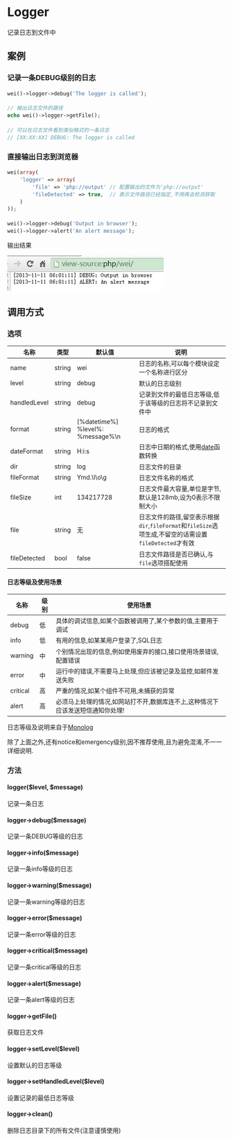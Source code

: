 Logger
======

记录日志到文件中

案例
----

### 记录一条DEBUG级别的日志

```php
wei()->logger->debug('The logger is called');

// 输出日志文件的路径
echo wei()->logger->getFile();

// 可以在日志文件看到类似格式的一条日志
// [XX:XX:XX] DEBUG: The logger is called
```

### 直接输出日志到浏览器

```php
wei(array(
    'logger' => array(
        'file' => 'php://output' // 配置输出的文件为'php://output'
        'fileDetected' => true,  // 表示文件路径已经指定,不用再去检测获取
    )
));

wei()->logger->debug('Output in browser');
wei()->logger->alert('An alert message');
```

输出结果

![输出日志到浏览器](resources/log-to-browser.jpg)

调用方式
--------

### 选项

名称         | 类型   | 默认值                            | 说明
-------------|--------|-----------------------------------|------
name         | string | wei                               | 日志的名称,可以每个模块设定一个名称进行区分
level        | string | debug                             | 默认的日志级别
handledLevel | string | debug                             | 记录到文件的最低日志等级,低于该等级的日志将不记录到文件中
format       | string | [%datetime%] %level%: %message%\n | 日志的格式
dateFormat   | string | H:i:s                             | 日志中日期的格式,使用[date](http://php.net/manual/en/function.date.php)函数转换
dir          | string | log                               | 日志文件的目录
fileFormat   | string | Ymd.\l\o\g                        | 日志文件名称的格式
fileSize     | int    | 134217728                         | 日志文件最大容量,单位是字节,默认是128mb,设为0表示不限制大小
file         | string | 无                                | 日志文件的路径,留空表示根据`dir`,`fileFormat`和`fileSize`选项生成,不留空的话需设置`fileDetected`才有效
fileDetected | bool   | false                             | 日志文件路径是否已确认,与`file`选项搭配使用

#### 日志等级及使用场景

名称      | 级别 | 使用场景
----------|------|-----------
debug     | 低   | 具体的调试信息,如某个函数被调用了,某个参数的值,主要用于调试
info      | 低   | 有用的信息,如某某用户登录了,SQL日志
warning   | 中   | 个别情况出现的信息,例如使用废弃的接口,接口使用场景错误,配置错误
error     | 中   | 运行中的错误,不需要马上处理,但应该被记录及监控,如邮件发送失败
critical  | 高   | 严重的情况,如某个组件不可用,未捕获的异常
alert     | 高   | 必须马上处理的情况,如网站打不开,数据库连不上,这种情况下应该发送短信通知你处理!

日志等级及说明来自于[Monolog](https://github.com/Seldaek/monolog) 

除了上面之外,还有notice和emergency级别,因不推荐使用,且为避免混淆,不一一详细说明.

### 方法

#### logger($level, $message)
记录一条日志

#### logger->debug($message)
记录一条DEBUG等级的日志

#### logger->info($message)
记录一条info等级的日志

#### logger->warning($message)
记录一条warning等级的日志

#### logger->error($message)
记录一条error等级的日志

#### logger->critical($message)
记录一条critical等级的日志

#### logger->alert($message)
记录一条alert等级的日志

#### logger->getFile()
获取日志文件

#### logger->setLevel($level)
设置默认的日志等级

#### logger->setHandledLevel($level)
设置记录的最低日志等级

#### logger->clean()
删除日志目录下的所有文件(注意谨慎使用)